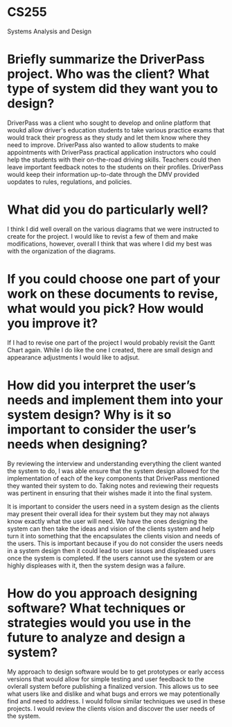 # CS255
Systems Analysis and Design 


# Briefly summarize the DriverPass project. Who was the client? What type of system did they want you to design?
DriverPass was a client who sought to develop and online platform that woukd allow driver's education students to take various practice exams that would track their progress as they study and let them know where they need to improve. DriverPass also wanted to allow students to make appointments with DriverPass practical application instructors who could help the students with their on-the-road driving skills. Teachers could then leave important feedback notes to the students on their profiles. DriverPass would keep their information up-to-date through the DMV provided uopdates to rules, regulations, and policies. 

# What did you do particularly well?
I think I did well overall on the various diagrams that we were instructed to create for the project. I would like to revist a few of them and make modifications, however, overall I think that was where I did my best was with the organization of the diagrams. 

# If you could choose one part of your work on these documents to revise, what would you pick? How would you improve it?
If I had to revise one part of the project I would probably revisit the Gantt Chart again. While I do like the one I created, there are small design and appearance adjustments I would like to adjsut. 

# How did you interpret the user’s needs and implement them into your system design? Why is it so important to consider the user’s needs when designing?
By reviewing the interview and understanding everything the client wanted the system to do, I was able ensure that the system design allowed for the implementation of each of the key components that DriverPass mentioned they wanted their system to do. Taking notes and reviewing their requests was pertinent in ensuring that their wishes made it into the final system. 

It is important to consider the users need in a system design as the clients may present their overall idea for their system but they may not always know exactly what the user will need. We have the ones designing the system can then take the ideas and vision of the clients system and help turn it into something that the encapsulates the clients vision and needs of the users. This is important because if you do not consider the users needs in a system design then it could lead to user issues and displeased users once the system is completed. If the users cannot use the system or are highly displeases with it, then the system design was a failure. 

# How do you approach designing software? What techniques or strategies would you use in the future to analyze and design a system?
My approach to design software would be to get prototypes or early access versions that would allow for simple testing and user feedback to the ovlerall system before publishing a finalized version. This allows us to see what users like and dislike and what bugs and errors we may potentionally find and need to address. I would follow similar techniques we used in these projects. I would review the clients vision and discover the user needs of the system. 
